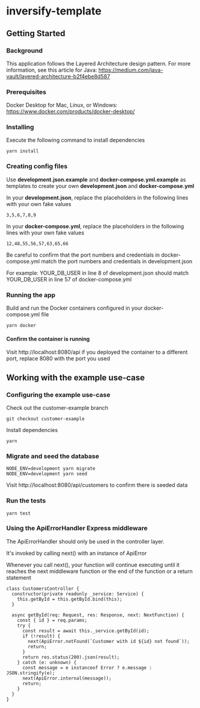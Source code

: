 # inversify-template

## Getting Started

### Background
This application follows the Layered Architecture design pattern. For more information, see this article for Java: https://medium.com/java-vault/layered-architecture-b2f4ebe8d587

### Prerequisites
Docker Desktop for Mac, Linux, or Windows: https://www.docker.com/products/docker-desktop/

### Installing
Execute the following command to install dependencies
``` 
yarn install
```

### Creating config files 
Use **development.json​.example** and **docker-compose.yml.example**​ as templates to create your own **development.json​** and **docker-compose.yml**

In your **development.json**, replace the placeholders in the following lines with your own fake values
```
3,5,6,7,8,9
```

In your **docker-compose.yml**, replace the placeholders in the following lines with your own fake values
```
12,48,55,56,57,63,65,66
```
Be careful to confirm that the port numbers and credentials in docker-compose.yml match the port numbers and credentials in development.json

For example: YOUR_DB_USER in line 8 of development.json should match YOUR_DB_USER in line 57 of docker-compose.yml

### Running the app
Build and run the Docker containers configured in your docker-compose.yml file
```
yarn docker
```

#### Confirm the container is running
Visit http://localhost:8080/api
if you deployed the container to a different port, replace 8080 with the port you used

## Working with the example use-case
### Configuring the example use-case
Check out the customer-example branch
```
git checkout customer-example
```

Install dependencies
```
yarn 
```
### Migrate and seed the database
```
NODE_ENV=development yarn migrate
NODE_ENV=development yarn seed
```
Visit http://localhost:8080/api/customers to confirm there is seeded data

### Run the tests
```
yarn test
```

### Using the ApiErrorHandler Express middleware
The ApiErrorHandler should only be used in the controller layer. 

It's invoked by calling next() with an instance of ApiError

Whenever you call next(), your function will continue executing until it reaches the next middleware function or the end of the function or a return statement
```
class CustomersController {
  constructor(private readonly _service: Service) {
    this.getById = this.getById.bind(this);
  }

  async getById(req: Request, res: Response, next: NextFunction) {
    const { id } = req.params;
    try {
      const result = await this._service.getById(id);
      if (!result) {
        next(ApiError.notFound(`Customer with id ${id} not found`));
        return;
      }
      return res.status(200).json(result);
    } catch (e: unknown) {
      const message = e instanceof Error ? e.message : JSON.stringify(e);
      next(ApiError.internal(message));
      return;
    }
  }
}

```